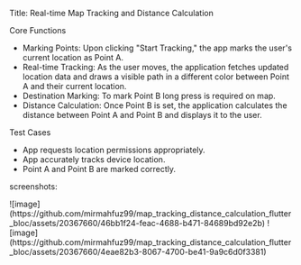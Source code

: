

  Title: Real-time Map Tracking and Distance Calculation

  Core Functions
  - Marking Points: Upon clicking "Start Tracking," the app marks the user's current location as Point A.
  - Real-time Tracking: As the user moves, the application fetches updated location data and draws a visible path in a different color between Point A and their current location.
  - Destination Marking: To mark Point B long press is required on map.
  - Distance Calculation: Once Point B is set, the application calculates the distance between Point A and Point B and displays it to the user.

  Test Cases
  - App requests location permissions appropriately.
  - App accurately tracks device location.
  - Point A and Point B are marked correctly.

  screenshots:

<p align="left"> 
![image](https://github.com/mirmahfuz99/map_tracking_distance_calculation_flutter_bloc/assets/20367660/46bb1f24-feac-4688-b471-84689bd92e2b)
![image](https://github.com/mirmahfuz99/map_tracking_distance_calculation_flutter_bloc/assets/20367660/4eae82b3-8067-4700-be41-9a9c6d0f3381)
</p>


